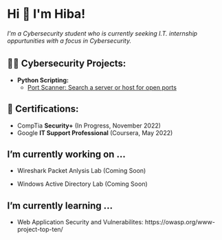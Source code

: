 <h1>Hi 👋 I'm Hiba! </h1>
  
<h6>I'm a Cybersecurity student who is currently seeking I.T. internship oppurtunities with a focus in Cybersecurity.</h6>

<h2>👩‍💻 Cybersecurity Projects:</h2>

- <b>Python Scripting: </b>
  - [Port Scanner: Search a server or host for open ports](https://github.com/hibahmad/portscanner)

<h2>📜 Certifications: </h2>

  - CompTia <b>Security+</b> (In Progress, November 2022)
  - Google <b>IT Support Professional</b> (Coursera, May 2022)

<h2>I’m currently working on ...</h2>
  
  - <p>Wireshark Packet Anlysis Lab (Coming Soon) </p>
  - <p>Windows Active Directory Lab (Coming Soon) </p> 
    
<h2>I’m currently learning ...</h2>
  
   - <p>Web Application Security and Vulnerabilites: https://owasp.org/www-project-top-ten/ </p>

<!--
**hibahmad/hibahmad** is a ✨ _special_ ✨ repository because its `README.md` (this file) appears on your GitHub profile.

Here are some ideas to get you started:

- 🔭 I’m currently working on ...
- 🌱 I’m currently learning ...
- 👯 I’m looking to collaborate on ...
- 🤔 I’m looking for help with ...
- 💬 Ask me about ...
- 📫 How to reach me: ...
- 😄 Pronouns: ...
- ⚡ Fun fact: ...
-->
